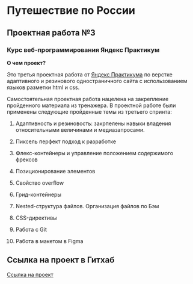# Путешествие по России 

## Проектная работа №3 

###  Курс веб-программирования Яндекс Практикум 

**О чем проект?** 

Это третья проектная работа от [Яндекс Практикума](https://practicum.yandex.ru/) по верстке адаптивного и резинового одностраничного сайта с использованием языков разметки html и css. 

Самостоятельная проектная работа нацелена на закрепление пройденного материала из тренажера. В проектной работе были применены следующие пройденные темы из третьего спринта: 

1. Адаптивность и резиновость: закрпелены навыки владения относительными величинами и медиазапросами. 

2. Пиксель перфект подход к разработке 

3. Флекс-контейнеры и управление положением содержимого фрексов 

4. Позиционирование элементов 

5. Свойство overflow 

6. Грид-контейнеры 

7. Nested-структура файлов. Организация файлов по Бэм 

8. CSS-директивы 

7. Работа с Git 

8. Работа в макетом в Figma

## Ссылка на проект в Гитхаб
[Ссылка на проект](https://danila-sukh.github.io/russian-travel/)
